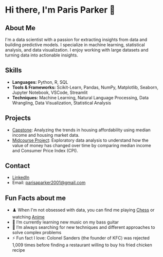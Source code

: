 # Hi there, I'm Paris Parker 👋

## About Me

I'm a data scientist with a passion for extracting insights from data and building predictive models. I specialize in machine learning, statistical analysis, and data visualization. I enjoy working with large datasets and turning data into actionable insights.

## Skills

- **Languages:** Python, R, SQL
- **Tools & Frameworks:** Scikit-Learn, Pandas, NumPy, Matplotlib, Seaborn, Jupyter Notebook, VSCode, Streamlit
- **Techniques:** Machine Learning, Natural Language Processing, Data Wrangling, Data Visualization, Statistical Analysis

## Projects

- [Capstone](https://github.com/ParisAParker/Housing-Affordability-Analysis): Analyzing the trends in housing affordability using median income and housing market data.
- [Midcourse Project](https://github.com/ParisAParker/Purchasing_Power_Income_vs_CPI): Exploratory data analysis to understand how the value of money has changed over time by comparing median income and Consumer Price Index (CPI).

## Contact

- [LinkedIn](https://www.linkedin.com/in/parisaparker/)
- Email: parisaparker2001@gmail.com

## Fun Facts about me

- ♟️ When I'm not obsessed with data, you can find me playing [Chess](https://www.chess.com/member/mr_raspi) or watching [Anime](https://www.crunchyroll.com/) 
- 🎸 I’m currently learning new music on my bass guitar
- 🤔 I’m always searching for new techniques and different approaches to solve complex problems
- ⚡ Fun fact I love: Colonel Sanders (the founder of KFC) was rejected 1,009 times before finding a restaurant willing to buy his fried chicken recipe

